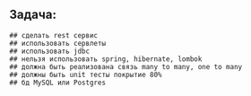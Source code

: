## Задача:
    ## сделать rest сервис
    ## использовать сервлеты
    ## использовать jdbc
    ## нельзя использовать spring, hibernate, lombok
    ## должна быть реализована связь many to many, one to many
    ## должны быть unit тесты покрытие 80%
    ## бд MySQL или Postgres